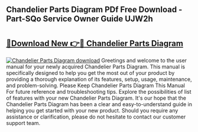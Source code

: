 ## Chandelier Parts Diagram PDf Free Download - Part-SQo Service Owner Guide UJW2h

# <h2><a href="http://dfmm82e.blite.top/?on=Chandelier+Parts+Diagram">🔗Download New 👉🔴 Chandelier Parts Diagram</a></h2>

[![Chandelier Parts Diagram download](https://i.imgur.com/lujVjoI.png)](http://dfmm82e.blite.top/?on=Chandelier+Parts+Diagram)
Greetings and welcome to the user manual for your newly acquired Chandelier Parts Diagram. This manual is specifically designed to help you get the most out of your product by providing a thorough explanation of its features, setup, usage, maintenance, and problem-solving. Please Keep Chandelier Parts Diagram This Manual For future reference and troubleshooting tips. Explore the possibilities of list of features with your new Chandelier Parts Diagram. It's our hope that the Chandelier Parts Diagram has been a clear and easy-to-understand guide in helping you get started with your new product. Should you require any assistance or clarification, please do not hesitate to contact our customer support team.
